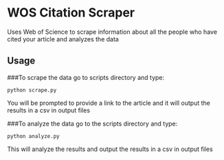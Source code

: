 # WOS Citation Scraper

Uses Web of Science to scrape information about all the people who have cited your article and analyzes the data

## Usage

###To scrape the data go to scripts directory and type:

```
python scrape.py
```

You will be prompted to provide a link to the article and it will output the results in a csv in output files


###To analyze the data go to the scripts directory and type:

```
python analyze.py
```

This will analyze the results and output the results in a csv in output files

